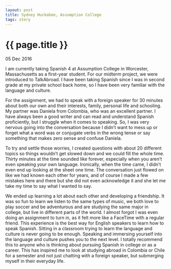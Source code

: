 ```yaml
---
layout: post
title: Sydney Huckabee, Assumption College
tags: story
---
```


# {{ page.title }}

05 Dec 2016

I am currently taking Spanish 4 at Assumption College in Worcester, Massachusetts as a first-year student. For our midterm project, we were introduced to TalkAbroad. I have been taking Spanish since I was in second grade at my private school back home, so I have been very familiar with the language and culture. 

For the assignment, we had to speak with a foreign speaker for 30 minutes about both our own and their interests, family, personal life and schooling. My partner was Daniela from Colombia, who was an excellent partner. I have always been a good writer and can read and understand Spanish proficiently, but I struggle when it comes to speaking. So, I was very nervous going into the conversation because I didn’t want to mess up or forget what a word was or conjugate verbs in the wrong tense or say something that makes zero sense and confuse Daniela. 

To try and settle those worries, I created questions with about 20 different topics so things wouldn’t get slowed down and we could fill the whole time. Thirty minutes at the time sounded like forever, especially when you aren’t even speaking your own language. Ironically, when the time came, I didn’t even end up looking at the sheet one time. The conversation just flowed on like we had known each other for years, and of course I made a few mistakes here and there but she did not even acknowledge it and she let me take my time to say what I wanted to say. 

We ended up learning a lot about each other and developing a friendship. It was so fun to learn we listen to the same types of music, we both love to play soccer and be adventurous and are studying the same major in college, but live in different parts of the world. I almost forgot I was even doing an assignment to turn in, as it felt more like a FaceTime with a regular friend. This experience is the best way for English speakers to learn how to speak Spanish. Sitting in a classroom trying to learn the language and culture is never going to be enough. Speaking and immersing yourself into the language and culture pushes you to the next level. I totally recommend this to anyone who is thinking about pursuing Spanish in college or as a career. This has inspired me to look at studying abroad in Colombia or Chile for a semester and not just chatting with a foreign speaker, but submerging myself in their everyday life.